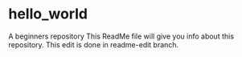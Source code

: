# hello_world
A beginners repository
This ReadMe file will give you info about this repository.
This edit is done in readme-edit branch.

